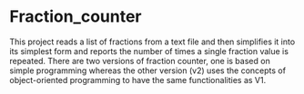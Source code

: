 # Fraction_counter
This project reads a list of fractions from a text file and then simplifies it into its simplest form and reports the number of times a single fraction value is repeated. There are two versions of fraction counter, one is based on simple programming whereas the other version (v2) uses the concepts of object-oriented programming to have the same functionalities as V1.
